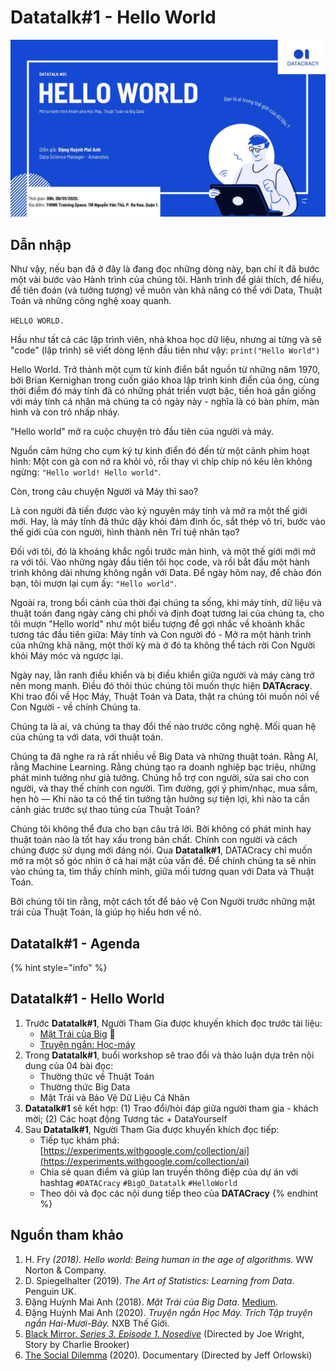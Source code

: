 # Datatalk\#1 - Hello World

![](../../.gitbook/assets/135326962_180711207127903_3744644922081944642_o.jpg)

## **Dẫn nhập**

Như vậy, nếu bạn đã ở đây là đang đọc những dòng này, bạn chí ít đã bước một vài bước vào Hành trình của chúng tôi. Hành trình để giải thích, để hiểu, để tiên đoán \(và tưởng tượng\) về muôn vàn khả năng có thể với Data, Thuật Toán và những công nghệ xoay quanh.

`HELLO WORLD.`

Hầu như tất cả các lập trình viên, nhà khoa học dữ liệu, nhưng ai từng và sẽ "code" \(lập trình\) sẽ viết dòng lệnh đầu tiên như vậy: `print("Hello World")`

Hello World. Trở thành một cụm từ kinh điển bắt nguồn từ những năm 1970, bởi Brian Kernighan trong cuốn giáo khoa lập trình kinh điển của ông, cùng thời điểm đó máy tính đã có những phát triển vượt bậc, tiến hoá gần giống với máy tính cá nhân mà chúng ta có ngày này - nghĩa là có bàn phím, màn hình và con trỏ nhấp nháy.

"Hello world" mở ra cuộc chuyện trò đầu tiên của người và máy.

Nguồn cảm hứng cho cụm ký tự kinh điển đó đến từ một cảnh phim hoạt hình: Một con gà con nở ra khỏi vỏ, rồi thay vì chíp chíp nó kêu lên không ngừng: `"Hello world! Hello world"`.

Còn, trong câu chuyện Người và Máy thì sao?

Là con người đã tiến được vào kỷ nguyên máy tính và mở ra một thế giới mới. Hay, là máy tính đã thức dậy khỏi đám đinh ốc, sắt thép vô tri, bước vào thế giới của con người, hình thành nên Trí tuệ nhân tạo?

Đối với tôi, đó là khoảng khắc ngồi trước màn hình, và một thế giới mới mở ra với tôi. Vào những ngày đầu tiên tôi học code, và rồi bắt đầu một hành trình không dài nhưng không ngắn với Data. Để ngày hôm nay, để chào đón bạn, tôi mượn lại cụm ấy: `"Hello world"`.

Ngoài ra, trong bối cảnh của thời đại chúng ta sống, khi máy tính, dữ liệu và thuật toán đang ngày càng chi phối và định đoạt tương lai của chúng ta, cho tôi mượn "Hello world" như một biểu tượng để gợi nhắc về khoảnh khắc tương tác đầu tiên giữa: Máy tính và Con người đó - Mở ra một hành trình của những khả năng, một thời kỳ mà ở đó ta không thể tách rời Con Người khỏi Máy móc và ngược lại.

Ngày nay, lằn ranh điều khiển và bị điều khiển giữa người và máy càng trở nên mong manh. Điều đó thôi thúc chúng tôi muốn thực hiện **DATAcracy**. Khi trao đổi về Học Máy, Thuật Toán và Data, thật ra chúng tôi muốn nói về Con Người - về chính Chúng ta.

Chúng ta là ai, và chúng ta thay đổi thế nào trước công nghệ. Mối quan hệ của chúng ta với data, với thuật toán.

Chúng ta đã nghe ra rả rất nhiều về Big Data và những thuật toán. Rằng AI, rằng Machine Learning. Rằng chúng tạo ra doanh nghiệp bạc triệu, những phát minh tưởng như giả tưởng. Chúng hỗ trợ con người, sửa sai cho con người, và thay thế chính con người. Tìm đường, gợi ý phim/nhạc, mua sắm, hẹn hò — Khi nào ta có thể tin tưởng tận hưởng sự tiện lợi, khi nào ta cần cảnh giác trước sự thao túng của Thuật Toán?

Chúng tôi không thể đưa cho bạn câu trả lời. Bởi không có phát minh hay thuật toán nào là tốt hay xấu trong bản chất. Chính con người và cách chúng được sử dụng mới đáng nói. Qua **Datatalk\#1**, DATACracy chỉ muốn mở ra một số góc nhìn ở cả hai mặt của vấn đề. Để chính chúng ta sẽ nhìn vào chúng ta, tìm thấy chính mình, giữa mối tương quan với Data và Thuật Toán.

Bởi chúng tôi tin rằng, một cách tốt để bảo vệ Con Người trước những mặt trái của Thuật Toán, là giúp họ hiểu hơn về nó.

## **Datatalk\#1 - Agenda**

{% hint style="info" %}
## **Datatalk\#1 - Hello World**

1. Trước **Datatalk\#1**, Người Tham Gia được khuyến khích đọc trước tài liệu:
   * [Mặt Trái của Big](mat-trai-cua-big-data.md) 
   * [Truyện ngắn: Học-máy](truyen-ngan-hoc-may.md)
2. Trong **Datatalk\#1**, buổi workshop sẽ trao đổi và thảo luận dựa trên nội dung của 04 bài đọc:
   * Thường thức về Thuật Toán
   * Thường thức Big Data
   * Mặt Trái và Bảo Vệ Dữ Liệu Cá Nhân
3. **Datatalk\#1** sẽ kết hợp: \(1\) Trao đổi/hỏi đáp giữa người tham gia - khách mời; \(2\) Các hoạt động Tương tác + DataYourself
4. Sau **Datatalk\#1**, Người Tham Gia được khuyến khích đọc tiếp:
   * Tiếp tục khám phá: [https://experiments.withgoogle.com/collection/ai](https://experiments.withgoogle.com/collection/ai)
   * Chia sẻ quan điểm và giúp lan truyền thông điệp của dự án với hashtag `#DATACracy` `#BigO_Datatalk` `#HelloWorld`
   * Theo dõi và đọc các nội dung tiếp theo của **DATACracy**
{% endhint %}

## **Nguồn tham khảo**

1. H. Fry _\(2018\). Hello world: Being human in the age of algorithms._ WW Norton & Company.
2. D. Spiegelhalter \(2019\). _The Art of Statistics: Learning from Data_. Penguin UK.
3. Đặng Huỳnh Mai Anh \(2018\). _Mặt Trái của Big Data_. [Medium](https://medium.com/@anh.dang./m%E1%BA%B7t-tr%C3%A1i-c%E1%BB%A7a-big-data-6f09e1b236eb).
4. Đặng Huỳnh Mai Anh \(2020\). _Truyện ngắn Học Máy. Trích Tập truyện ngắn Hai-Mươi-Bảy._ NXB Thế Giới.
5. [Black Mirror. _Series 3. Episode 1. Nosedive_](https://en.wikipedia.org/wiki/Nosedive_%28Black_Mirror%29) \(Directed by Joe Wright, Story by Charlie Brooker\)
6. [The Social Dilemma](https://en.wikipedia.org/wiki/The_Social_Dilemma#:~:text=The%20Social%20Dilemma%20is%20a,Davis%20Coombe%2C%20and%20Vickie%20Curtis.%29) \(2020\). Documentary \(Directed by Jeff Orlowski\)

